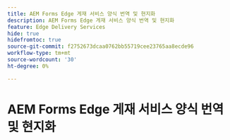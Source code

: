 ```yaml
---
title: AEM Forms Edge 게재 서비스 양식 번역 및 현지화
description: AEM Forms Edge 게재 서비스 양식 번역 및 현지화
feature: Edge Delivery Services
hide: true
hidefromtoc: true
source-git-commit: f2752673dcaa0762bb55719cee23765aa8ecde96
workflow-type: tm+mt
source-wordcount: '30'
ht-degree: 0%

---
```



# AEM Forms Edge 게재 서비스 양식 번역 및 현지화

